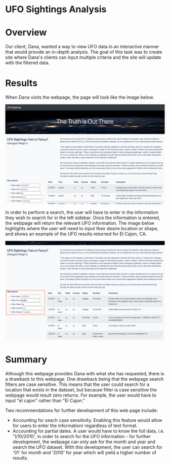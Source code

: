 # UFO Sightings Analysis

# Overview
Our client, Dana, wanted a way to view UFO data in an interactive manner that would provide an in-depth analysis. The goal of this task was to create site where Dana's clients can input multiple criteria and the site will update with the filtered data.

# Results
When Dana visits the webpage, the page will look like the image below.

![Main Webpage](static/images/main_site.png)

In order to perform a search, the user will have to enter in the information they wish to search for in the left sidebar. Once the information is entered, the webpage will return the relevant UFO information. The image below highlights where the user will need to input their desire location or shape, and shows an example of the UFO results returned for El Cajon, CA.

![Filtered Webpage](static/images/filtered_site.png)

# Summary

Although this webpage provides Dana with what she has requested, there is a drawback to this webpage. One drawback being that the webpage search filters are case sensitive. This means that the user could search for a location that exists in the dataset, but because filter is case sensitive the webpage would result zero returns. For example, the user would have to input "el cajon" rather than "El Cajon."

Two recommendations for further development of this web page include:
* Accounting for seach case sensitivity. Enabling this feature would allow for users to enter the informationr regardless of text format.
* Accounting for partial dates. A user would have to know the full data, i.e. '1/10/2010', in order to search for the UFO information - for further development, the webpage can only ask for the month and year and search the UFO dataset. With this development, the user can search for '01' for month and '2010' for year which will yield a higher number of results.
